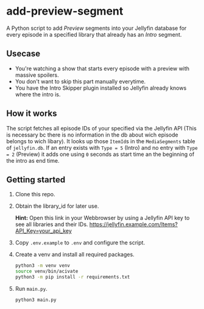 # add-preview-segment

A Python script to add *Preview* segments into your Jellyfin database for every episode in a specified library that already has an *Intro* segment.

## Usecase
- You're watching a show that starts every episode with a preview with massive spoilers.
- You don't want to skip this part manually everytime.
- You have the Intro Skipper plugin installed so Jellyfin already knows where the intro is.

## How it works
The script fetches all episode IDs of your specified via the Jellyfin API (This is necessary bc there is no information in the db about wich episode belongs to wich libary). It looks up those `ItemId`s in the `MediaSegments` table of `jellyfin.db`. If an entry exists with `Type = 5` (Intro) and no entry with `Type = 2` (Preview) it adds one using `0` seconds as start time an the beginning of the intro as end time.

## Getting started

1. Clone this repo.

2. Obtain the library_id for later use.

    **Hint:** Open this link in your Webbrowser by using a Jellyfin API key to see all libraries and their IDs.
    https://jellyfin.example.com/Items?API_Key=your_api_key

2. Copy `.env.example` to `.env` and configure the script.

3. Create a venv and install all required packages.
    ```bash
    python3 -m venv venv
    source venv/bin/acivate
    python3 -m pip install -r requirements.txt
    ```

4. Run `main.py`.
    ```bash
    python3 main.py
    ```